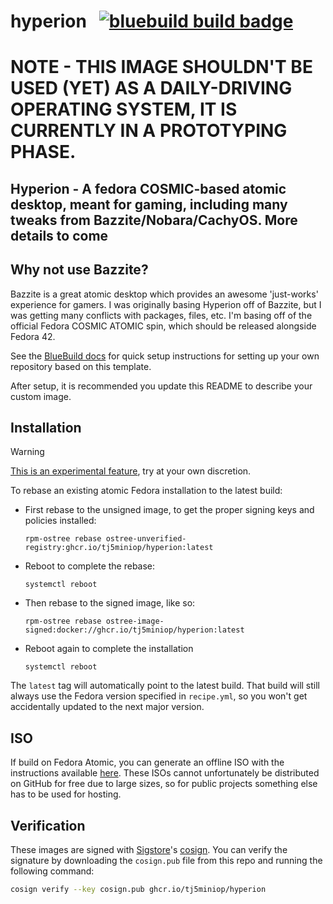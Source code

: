 # hyperion &nbsp; [![bluebuild build badge](https://github.com/tj5miniop/hyperion/actions/workflows/build.yml/badge.svg)](https://github.com/tj5miniop/hyperion/actions/workflows/build.yml)

# NOTE - THIS IMAGE SHOULDN'T BE USED (YET) AS A DAILY-DRIVING OPERATING SYSTEM, IT IS CURRENTLY IN A PROTOTYPING PHASE.

## Hyperion - A fedora COSMIC-based atomic desktop, meant for gaming, including many tweaks from Bazzite/Nobara/CachyOS. More details to come

## Why not use Bazzite? 

Bazzite is a great atomic desktop which provides an awesome 'just-works' experience for gamers.
I was originally basing Hyperion off of Bazzite, but I was getting many conflicts with packages, files, etc. I'm basing off of the official Fedora COSMIC ATOMIC spin, which should be released alongside Fedora 42.


See the [BlueBuild docs](https://blue-build.org/how-to/setup/) for quick setup instructions for setting up your own repository based on this template.

After setup, it is recommended you update this README to describe your custom image.

## Installation

> [!WARNING]  
> [This is an experimental feature](https://www.fedoraproject.org/wiki/Changes/OstreeNativeContainerStable), try at your own discretion.

To rebase an existing atomic Fedora installation to the latest build:

- First rebase to the unsigned image, to get the proper signing keys and policies installed:
  ```
  rpm-ostree rebase ostree-unverified-registry:ghcr.io/tj5miniop/hyperion:latest
  ```
- Reboot to complete the rebase:
  ```
  systemctl reboot
  ```
- Then rebase to the signed image, like so:
  ```
  rpm-ostree rebase ostree-image-signed:docker://ghcr.io/tj5miniop/hyperion:latest
  ```
- Reboot again to complete the installation
  ```
  systemctl reboot
  ```

The `latest` tag will automatically point to the latest build. That build will still always use the Fedora version specified in `recipe.yml`, so you won't get accidentally updated to the next major version.

## ISO

If build on Fedora Atomic, you can generate an offline ISO with the instructions available [here](https://blue-build.org/learn/universal-blue/#fresh-install-from-an-iso). These ISOs cannot unfortunately be distributed on GitHub for free due to large sizes, so for public projects something else has to be used for hosting.

## Verification

These images are signed with [Sigstore](https://www.sigstore.dev/)'s [cosign](https://github.com/sigstore/cosign). You can verify the signature by downloading the `cosign.pub` file from this repo and running the following command:

```bash
cosign verify --key cosign.pub ghcr.io/tj5miniop/hyperion
```

